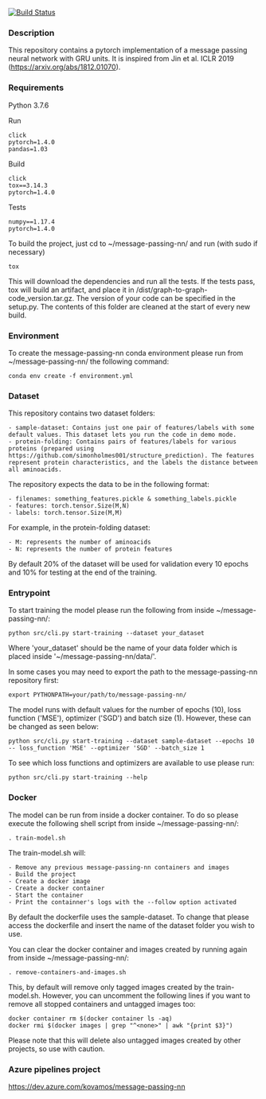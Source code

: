 [![Build Status](https://dev.azure.com/kovamos/message-passing-nn/_apis/build/status/kovanostra.message-passing-nn?branchName=master)](https://dev.azure.com/kovamos/message-passing-nn/_build/latest?definitionId=2&branchName=master)

### Description

This repository contains a pytorch implementation of a message passing neural network with GRU units. It is inspired from Jin et al. ICLR 2019 (https://arxiv.org/abs/1812.01070).


### Requirements
Python 3.7.6

Run
```
click
pytorch=1.4.0
pandas=1.03
```

Build
```
click
tox==3.14.3
pytorch=1.4.0
```

Tests
```
numpy==1.17.4
pytorch=1.4.0
```

To build the project, just cd to ~/message-passing-nn/ and run (with sudo if necessary)
```
tox
```

This will download the dependencies and run all the tests. If the tests pass, tox will build an artifact, and place it in /dist/graph-to-graph-code_version.tar.gz. The version of your code can be specified in the setup.py. The contents of this folder are cleaned at the start of every new build.

### Environment

To create the message-passing-nn conda environment please run from ~/message-passing-nn/ the following command:
```
conda env create -f environment.yml
```

### Dataset

This repository contains two dataset folders:

    - sample-dataset: Contains just one pair of features/labels with some default values. This dataset lets you run the code in demo mode.
    - protein-folding: Contains pairs of features/labels for various proteins (prepared using https://github.com/simonholmes001/structure_prediction). The features represent protein characteristics, and the labels the distance between all aminoacids.

The repository expects the data to be in the following format:

    - filenames: something_features.pickle & something_labels.pickle
    - features: torch.tensor.Size(M,N)
    - labels: torch.tensor.Size(M,M)
    
For example, in the protein-folding dataset:

    - M: represents the number of aminoacids
    - N: represents the number of protein features

By default 20% of the dataset will be used for validation every 10 epochs and 10% for testing at the end of the training.

### Entrypoint

To start training the model please run the following from inside ~/message-passing-nn/:
```
python src/cli.py start-training --dataset your_dataset
```
Where 'your_dataset' should be the name of your data folder which is placed inside '~/message-passing-nn/data/'.

In some cases you may need to export the path to the message-passing-nn repository first:
```
export PYTHONPATH=your/path/to/message-passing-nn/
```
The model runs with default values for the number of epochs (10), loss function ('MSE'), optimizer ('SGD') and batch size (1). However, these can be changed as seen below:
 ```
 python src/cli.py start-training --dataset sample-dataset --epochs 10 -- loss_function 'MSE' --optimizer 'SGD' --batch_size 1
 ```

To see which loss functions and optimizers are available to use please run:
```
python src/cli.py start-training --help
```

### Docker
The model can be run from inside a docker container. To do so please execute the following shell script from inside ~/message-passing-nn/:
```
. train-model.sh
```
The train-model.sh will:

    - Remove any previous message-passing-nn containers and images
    - Build the project
    - Create a docker image
    - Create a docker container
    - Start the container
    - Print the containner's logs with the --follow option activated

By default the dockerfile uses the sample-dataset. To change that please access the dockerfile and insert the name of the dataset folder you wish to use.

You can clear the docker container and images created by running again from inside ~/message-passing-nn/:
```
. remove-containers-and-images.sh
```
This, by default will remove only tagged images created by the train-model.sh. However, you can uncomment the following lines if you want to remove all stopped containers and untagged images too:
```
docker container rm $(docker container ls -aq)
docker rmi $(docker images | grep "^<none>" | awk "{print $3}")
```
Please note that this will delete also untagged images created by other projects, so use with caution.

### Azure pipelines project

https://dev.azure.com/kovamos/message-passing-nn
